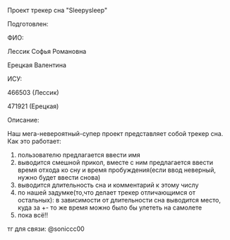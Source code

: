 Проект трекер сна "Sleepysleep"

Подготовлен:

ФИО:

Лессик Софья Романовна

Ерецкая Валентина

ИСУ:

466503 (Лессик)

471921 (Ерецкая)

Описание:

Наш мега-невероятный-супер проект представляет собой трекер сна. Как это работает:
1) пользователю предлагается ввести имя
2) выводится смешной прикол, вместе с ним предлагается ввести время отхода ко сну и время пробуждения(если ввод неверный, нужно будет ввести снова)
3) выводится длительность сна и комментарий к этому числу
4) по нашей задумке(то,что делает трекер отличающимся от остальных): в зависимости от длительности сна выводится место, куда за +- то же время можно было бы улететь на самолете
5) пока всё!!

тг для связи: @soniccc00
